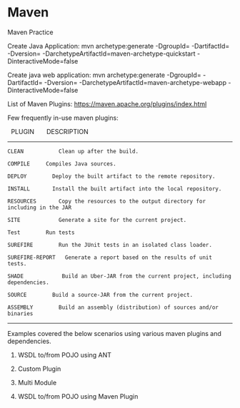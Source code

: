 # Maven
Maven Practice

Create Java Application:
	mvn archetype:generate
	    -DgroupId=<package name>
	    -DartifactId=<application name>
	    -Dversion=<version number>
	    -DarchetypeArtifactId=maven-archetype-quickstart
	    -DinteractiveMode=false

Create java web application:
	mvn archetype:generate
	    -DgroupId=<package name>
	    -DartifactId=<application name>
	    -Dversion=<version number>
	    -DarchetypeArtifactId=maven-archetype-webapp
	    -DinteractiveMode=false

List of Maven Plugins: https://maven.apache.org/plugins/index.html

Few frequently in-use maven plugins:


   PLUGIN	        DESCRIPTION
   ---------		-----------------------------------------	
		
    CLEAN	        Clean up after the build.

    COMPILE	    Compiles Java sources.

    DEPLOY	      Deploy the built artifact to the remote repository.

    INSTALL	      Install the built artifact into the local repository.

    RESOURCES	    Copy the resources to the output directory for including in the JAR

    SITE	        Generate a site for the current project.

    Test		Run tests
    
    SUREFIRE	    Run the JUnit tests in an isolated class loader.

    SUREFIRE-REPORT	  Generate a report based on the results of unit tests.

    SHADE	         Build an Uber-JAR from the current project, including dependencies.

    SOURCE	      Build a source-JAR from the current project.

    ASSEMBLY	    Build an assembly (distribution) of sources and/or binaries

    
-----------------------------------------------------------------------

Examples covered the below scenarios using various maven plugins and dependencies.
  1) WSDL to/from POJO using ANT
  
  2) Custom Plugin
  
  3) Multi Module
  
  4) WSDL to/from POJO using Maven Plugin
  
